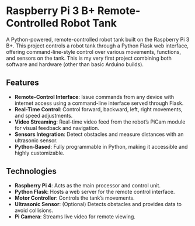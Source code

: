 # Raspberry Pi 3 B+ Remote-Controlled Robot Tank

A Python-powered, remote-controlled robot tank built on the Raspberry Pi 3 B+. This project controls a robot tank through a Python Flask web interface, offering command-line-style control over various movements, functions, and sensors on the tank. This is my very first project combining both software and hardware (other than basic Arduino builds).

## Features

- **Remote-Control Interface**: Issue commands from any device with internet access using a command-line interface served through Flask.
- **Real-Time Control**: Control forward, backward, left, right movements, and speed adjustments.
- **Video Streaming**: Real-time video feed from the robot’s PiCam module for visual feedback and navigation.
- **Sensors Integration**: Detect obstacles and measure distances with an ultrasonic sensor.
- **Python-Based**: Fully programmable in Python, making it accessible and highly customizable.

## Technologies

- **Raspberry Pi 4**: Acts as the main processor and control unit.
- **Python Flask**: Hosts a web server for the remote control interface.
- **Motor Controller**: Controls the tank’s movements.
- **Ultrasonic Sensor**: (Optional) Detects obstacles and provides data to avoid collisions.
- **Pi Camera**: Streams live video for remote viewing.
